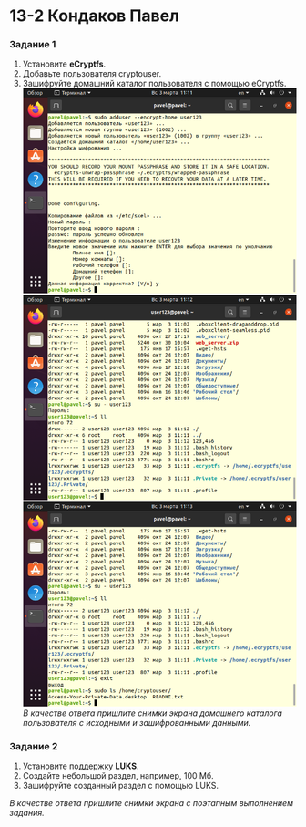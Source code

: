 # 13-2 Кондаков Павел  
### Задание 1

1. Установите **eCryptfs**.
2. Добавьте пользователя cryptouser.
3. Зашифруйте домашний каталог пользователя с помощью eCryptfs.  
![alt text](https://github.com/PavelKondakov22/13-2/blob/main/s1.png)  
![alt text](https://github.com/PavelKondakov22/13-2/blob/main/s2.png)
![alt text](https://github.com/PavelKondakov22/13-2/blob/main/s3.png)  
*В качестве ответа  пришлите снимки экрана домашнего каталога пользователя с исходными и зашифрованными данными.*  

### Задание 2

1. Установите поддержку **LUKS**.
2. Создайте небольшой раздел, например, 100 Мб.
3. Зашифруйте созданный раздел с помощью LUKS.

*В качестве ответа пришлите снимки экрана с поэтапным выполнением задания.*
